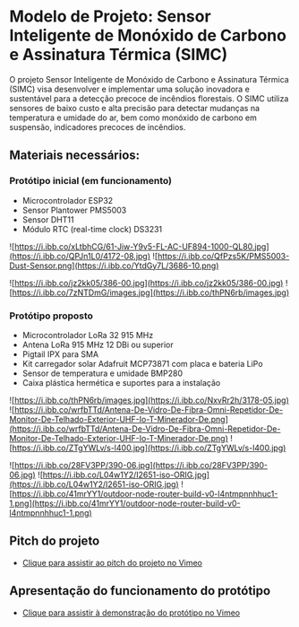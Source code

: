 # Modelo de Projeto: Sensor Inteligente de Monóxido de Carbono e Assinatura Térmica (SIMC)

O projeto Sensor Inteligente de Monóxido de Carbono e Assinatura Térmica (SIMC) visa desenvolver e implementar uma solução inovadora e sustentável para a detecção precoce de incêndios florestais. O SIMC utiliza sensores de baixo custo e alta precisão para detectar mudanças na temperatura e umidade do ar, bem como monóxido de carbono em suspensão, indicadores precoces de incêndios.

## Materiais necessários:

### Protótipo inicial (em funcionamento)
- Microcontrolador ESP32
- Sensor Plantower PMS5003
- Sensor DHT11
- Módulo RTC (real-time clock) DS3231
  
![https://i.ibb.co/xLtbhCG/61-Jiw-Y9v5-FL-AC-UF894-1000-QL80.jpg](https://i.ibb.co/QPJn1L0/4172-08.jpg) ![https://i.ibb.co/QfPzs5K/PMS5003-Dust-Sensor.png](https://i.ibb.co/YtdGy7L/3686-10.png) 

![https://i.ibb.co/jz2kk05/386-00.jpg](https://i.ibb.co/jz2kk05/386-00.jpg) ![https://i.ibb.co/7zNTDmG/images.jpg](https://i.ibb.co/thPN6rb/images.jpg)

### Protótipo proposto
- Microcontrolador LoRa 32 915 MHz
- Antena LoRa 915 MHz 12 DBi ou superior
- Pigtail IPX para SMA
- Kit carregador solar Adafruit MCP73871 com placa e bateria LiPo
- Sensor de temperatura e umidade BMP280
- Caixa plástica hermética e suportes para a instalação

![https://i.ibb.co/thPN6rb/images.jpg](https://i.ibb.co/NxvRr2h/3178-05.jpg) ![https://i.ibb.co/wrfbTTd/Antena-De-Vidro-De-Fibra-Omni-Repetidor-De-Monitor-De-Telhado-Exterior-UHF-Io-T-Minerador-De.png](https://i.ibb.co/wrfbTTd/Antena-De-Vidro-De-Fibra-Omni-Repetidor-De-Monitor-De-Telhado-Exterior-UHF-Io-T-Minerador-De.png) ![https://i.ibb.co/ZTgYWLv/s-l400.jpg](https://i.ibb.co/ZTgYWLv/s-l400.jpg) 

![https://i.ibb.co/28FV3PP/390-06.jpg](https://i.ibb.co/28FV3PP/390-06.jpg) ![https://i.ibb.co/L04w1Y2/I2651-iso-ORIG.jpg](https://i.ibb.co/L04w1Y2/I2651-iso-ORIG.jpg) ![https://i.ibb.co/41mrYY1/outdoor-node-router-build-v0-l4ntmpnnhhuc1-1.png](https://i.ibb.co/41mrYY1/outdoor-node-router-build-v0-l4ntmpnnhhuc1-1.png)

## Pitch do projeto
- [Clique para assistir ao pitch do projeto no Vimeo](https://vimeo.com/952500236 "Assista ao pitch do projeto no Vimeo")

## Apresentação do funcionamento do protótipo
- [Clique para assistir à demonstração do protótipo no Vimeo](https://vimeo.com/952503247 "Assista à demonstração do protótipo no Vimeo")

